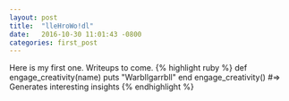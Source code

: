 ```yaml
---
layout: post
title:  "lleHroWo!dl"
date:   2016-10-30 11:01:43 -0800
categories: first_post
---
```

Here is my first one. Writeups to come.
{% highlight ruby %}
def engage_creativity(name)
  puts "Warbllgarrbll"
end
engage_creativity()
#=> Generates interesting insights
{% endhighlight %}
